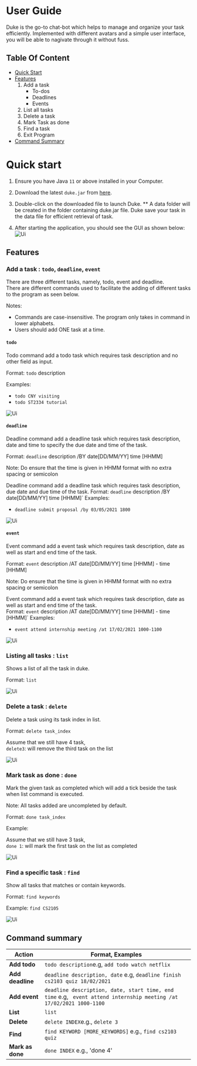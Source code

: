 # User Guide

Duke is the go-to chat-bot which helps to manage and organize your task efficiently. Implemented with different avatars and a simple user interface, you will be able to nagivate through it without fuss.

## Table Of Content

* [Quick Start](#quick-start)
* [Features](#features)
	1. Add a task 
		* To-dos
		* Deadlines
		* Events
	2. List all tasks
	3. Delete a task
	4. Mark Task as done
	5. Find a task
	5. Exit Program
* [Command Summary](#command-summary)


# Quick start

1. Ensure you have Java `11` or above installed in your Computer.

2. Download the latest `duke.jar` from [here](https://github.com/SiTingST/ip/releases/tag/A-Release).

3. Double-click on the downloaded file to launch Duke. 
	** A data folder will be created in the folder containing duke.jar file. Duke save your task in the data file for efficient retrieval of task. 
	
4. After starting the application, you should see the GUI as shown below:
![Ui](Ui.png)



## Features

### Add a task :  `todo`, `deadline`, `event`

There are three different tasks, namely, todo, event and deadline. 
<br> There are different commands used to facilitate the adding of different tasks to the program as seen below.

Notes:
* Commands are case-insensitive. The program only takes in command in lower alphabets. 
* Users should add ONE task at a time. 

#### `todo`
Todo command add a todo task which requires task description and no other field as input.

Format: `todo` description

Examples:
* `todo CNY visiting`
* `todo ST2334 tutorial`

![Ui](./Images/addTodoTask.png)

#### `deadline`
Deadline command add a deadline task which requires task description, date and time to specify the due date and time of the task. 

Format: `deadline` description /BY date[DD/MM/YY] time [HHMM]

Note: Do ensure that the time is given in HHMM format with no extra spacing or semicolon 

Deadline command add a deadline task which requires task description, due date and due time of the task. 
Format: `deadline` description /BY date[DD/MM/YY] time [HHMM]`
Examples:
* `deadline submit proposal /by 03/05/2021 1800`

![Ui](./Images/addDeadlineTask.png)

#### `event`
Event command add a event task which requires task description, date as well as start and end time of the task. 

Format: `event` description /AT date[DD/MM/YY] time [HHMM] - time [HHMM]

Note: Do ensure that the time is given in HHMM format with no extra spacing or semicolon 

Event command add a event task which requires task description, date as well as start and end time of the task. 
<br>Format: `event` description /AT date[DD/MM/YY] time [HHMM] - time [HHMM]`
Examples:
* `event attend internship meeting /at 17/02/2021 1000-1100`

![Ui](/Images/addEventTask.png)


### Listing all tasks : `list`

Shows a list of all the task in duke.

Format: `list`

![Ui](https://github.com/SiTingST/ip/blob/master/docs/Images/listTask.png)

### Delete a task : `delete`

Delete a task using its task index in list.

Format: `delete task_index`

Assume that we still have 4 task, 
<br>`delete3`: will remove the third task on the list

![Ui](https://github.com/SiTingST/ip/blob/master/docs/Images/deleteTask.png)

### Mark task as done : `done`

Mark the given task as completed which will add a tick beside the task when list command is executed. 

Note: All tasks added are uncompleted by default. 

Format: `done task_index`

Example:

Assume that we still have 3 task, 
<br> `done 1`: will mark the first task on the list as completed 

![Ui](https://github.com/SiTingST/ip/blob/master/docs/Images/markAsDone.png)

### Find a specific task : `find`

Show all tasks that matches or contain keywords. 

Format: `find keywords`

Example:
  `find CS2105`

![Ui](https://github.com/SiTingST/ip/blob/master/docs/Images/findTask.png)

## Command summary

Action | Format, Examples
--------|------------------
**Add todo** |  `todo description`e.g, `add todo watch netflix `
**Add deadline** | `deadline description, date` e.g, `deadline finish cs2103 quiz 18/02/2021 `
**Add event** | `deadline description, date, start time, end time` e.g, ` event attend internship meeting /at 17/02/2021 1000-1100`
**List** | `list`
**Delete** |`delete INDEX`e.g., `delete 3`
**Find** |  `find KEYWORD [MORE_KEYWORDS]` e.g., `find cs2103 quiz`
**Mark as done** | `done INDEX` e.g., 'done 4'

